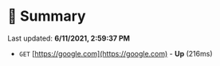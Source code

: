 # 📖 Summary
Last updated: **6/11/2021, 2:59:37 PM**

- `GET` [https://google.com](https://google.com) - **Up** (216ms)
